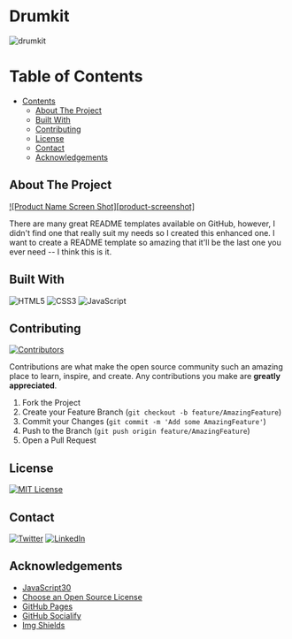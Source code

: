 # Drumkit

![drumkit](https://socialify.git.ci/Bivas-Biswas/drumkit/image?description=1&descriptionEditable=A%20simple%20online%20drumkit%20player&font=Inter&forks=1&issues=1&language=1&logo=https%3A%2F%2Fraw.githubusercontent.com%2FBivas-Biswas%2Fdrumkit%2Fmaster%2Fimage%2Flogo.png&owner=1&pattern=Circuit%20Board&pulls=1&stargazers=1&theme=Dark)


<!-- TABLE OF CONTENTS -->
# Table of Contents
  - [Contents](#table-of-contents)
    - [About The Project](#about-the-project)
    - [Built With](#built-with)
    - [Contributing](#contributing)
    - [License](#license)
    - [Contact](#contact)
    - [Acknowledgements](#acknowledgements)

<!-- ABOUT THE PROJECT -->
## About The Project

[![Product Name Screen Shot][product-screenshot]](https://example.com)

There are many great README templates available on GitHub, however, I didn't find one that really suit my needs so I created this enhanced one. I want to create a README template so amazing that it'll be the last one you ever need -- I think this is it.


## Built With
![HTML5](https://img.shields.io/badge/html5-%23E34F26.svg?style=for-the-badge&logo=html5&logoColor=white)
![CSS3](https://img.shields.io/badge/css3-%231572B6.svg?style=for-the-badge&logo=css3&logoColor=white)
![JavaScript](https://img.shields.io/badge/javascript-%23323330.svg?style=for-the-badge&logo=javascript&logoColor=%23F7DF1E)

<!-- CONTRIBUTING -->
## Contributing

[![Contributors][contributors-shield]][contributors-url]

Contributions are what make the open source community such an amazing place to learn, inspire, and create. Any contributions you make are **greatly appreciated**.

1. Fork the Project
2. Create your Feature Branch (`git checkout -b feature/AmazingFeature`)
3. Commit your Changes (`git commit -m 'Add some AmazingFeature'`)
4. Push to the Branch (`git push origin feature/AmazingFeature`)
5. Open a Pull Request

<!-- LICENSE -->
## License
[![MIT License][license-shield]][license-url]


<!-- CONTACT -->
## Contact

[![Twitter][twitter-shield]][twitter-url]
[![LinkedIn][linkedin-shield]][linkedin-url]

## Acknowledgements
* [JavaScript30](https://javascript30.com/)
* [Choose an Open Source License](https://choosealicense.com)
* [GitHub Pages](https://pages.github.com)
* [GitHub Socialify](https://socialify.git.ci/)
* [Img Shields](https://shields.io)


<!-- MARKDOWN LINKS & IMAGES -->
<!-- https://www.markdownguide.org/basic-syntax/#reference-style-links -->
[contributors-shield]: https://img.shields.io/github/contributors/Bivas-Biswas/drumkit.svg?style=for-the-badge
[contributors-url]: https://github.com/Bivas-Biswas/drumkit/graphs/contributors
[license-shield]: https://img.shields.io/github/license/Bivas-Biswas/drumkit.svg?style=for-the-badge
[license-url]: https://github.com/github_username/repo_name/blob/master/LICENSE.txt

<!-- social handle -->
[linkedin-shield]: https://img.shields.io/badge/-LinkedIn-black.svg?style=for-the-badge&logo=linkedin&colorB=555
[linkedin-url]: https://www.linkedin.com/in/bivas-biswas-828a731b7/

[twitter-shield]:https://img.shields.io/badge/twitter-%231DA1F2.svg?style=for-the-badge&logo=Twitter&logoColor=white
[twitter-url]:https://twitter.com/bivasbiswas99

